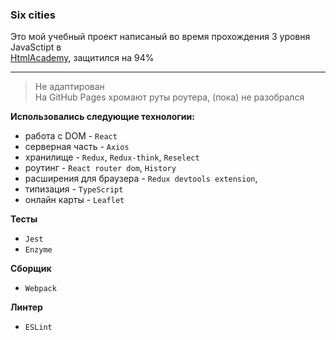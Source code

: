### Six cities
Это мой учебный проект написаный во время прохождения 3 уровня JavaSctipt в   
[HtmlAcademy](https://htmlacademy.ru/profile/dean), защитился на 94%

----

> Не адаптирован  
> На GitHub Pages хромают руты роутера, (пока) не разобрался

**Использовались следующие технологии:**
* работа с DOM - `React`
* серверная часть - `Axios`
* хранилище - `Redux`, `Redux-think`, `Reselect`
* роутинг - `React router dom`, `History`
* расширения для браузера - `Redux devtools extension`, 
* типизация - `TypeScript`
* онлайн карты - `Leaflet`

**Тесты**
* `Jest`
* `Enzyme`

**Сборщик**
* `Webpack`

**Линтер**
* `ESLint` 
